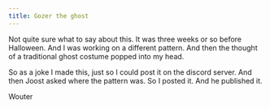 ```yaml
---
title: Gozer the ghost
---
```


Not quite sure what to say about this. It was three weeks or so before Halloween. And I was 
working on a different pattern. And then the thought of a traditional ghost costume popped
into my head. 

So as a joke I made this, just so I could post it on the discord server. And then Joost asked 
where the pattern was. So I posted it. And he published it.

Wouter

